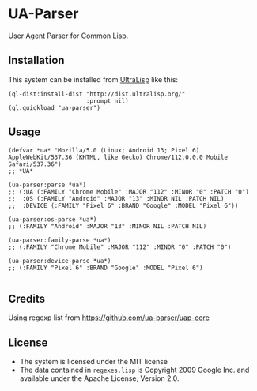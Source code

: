 # UA-Parser

User Agent Parser for Common Lisp.

## Installation

This system can be installed from [UltraLisp](https://ultralisp.org/) like this:

```common-lisp
(ql-dist:install-dist "http://dist.ultralisp.org/"
                      :prompt nil)
(ql:quickload "ua-parser")
```

## Usage

```common-lisp
(defvar *ua* "Mozilla/5.0 (Linux; Android 13; Pixel 6) AppleWebKit/537.36 (KHTML, like Gecko) Chrome/112.0.0.0 Mobile Safari/537.36")
;; *UA*

(ua-parser:parse *ua*)
;; (:UA (:FAMILY "Chrome Mobile" :MAJOR "112" :MINOR "0" :PATCH "0") 
;;  :OS (:FAMILY "Android" :MAJOR "13" :MINOR NIL :PATCH NIL) 
;;  :DEVICE (:FAMILY "Pixel 6" :BRAND "Google" :MODEL "Pixel 6"))

(ua-parser:os-parse *ua*)
;; (:FAMILY "Android" :MAJOR "13" :MINOR NIL :PATCH NIL)

(ua-parser:family-parse *ua*)
;; (:FAMILY "Chrome Mobile" :MAJOR "112" :MINOR "0" :PATCH "0")

(ua-parser:device-parse *ua*)
;; (:FAMILY "Pixel 6" :BRAND "Google" :MODEL "Pixel 6")


```

## Credits

Using regexp list from https://github.com/ua-parser/uap-core

## License

- The system is licensed under the MIT license
- The data contained in `regexes.lisp` is Copyright 2009 Google Inc. and available under the Apache License, Version 2.0.
